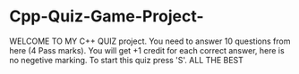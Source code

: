 # Cpp-Quiz-Game-Project-
WELCOME TO MY C++ QUIZ project. You need to answer 10 questions from here (4 Pass marks). You will get +1 credit for each correct answer, here is no negetive marking. To start this quiz press 'S'. ALL THE BEST

